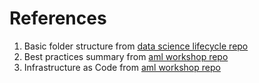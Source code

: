 # References

1. Basic folder structure from [data science lifecycle repo](https://github.com/dslp/dslp-repo-template)
2. Best practices summary from [aml workshop repo](https://github.com/miquelladeboer/aml-mlops-workshop/blob/master/bestpractices.md)
3. Infrastructure as Code from [aml workshop repo](https://github.com/miquelladeboer/aml-mlops-workshop/tree/master/infrastructure)